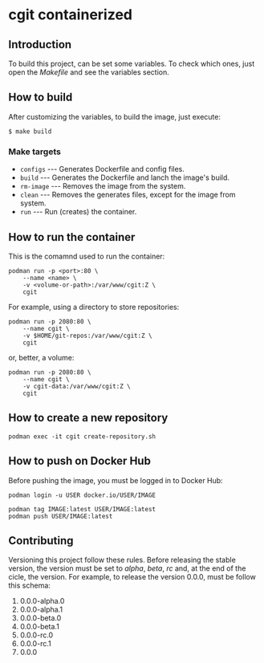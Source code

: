 cgit containerized
==================

Introduction
------------

To build this project, can be set some variables. To check which ones,
just open the *Makefile* and see the variables section.

How to build
------------

After customizing the variables, to build the image, just execute:

```
$ make build
```

### Make targets

- `configs` --- Generates Dockerfile and config files.
- `build` --- Generates the Dockerfile and lanch the image's build.
- `rm-image` --- Removes the image from the system.
- `clean` --- Removes the generates files, except for the image from system.
- `run` --- Run (creates) the container.

How to run the container
------------------------

This is the comamnd used to run the container:

```
podman run -p <port>:80 \
	--name <name> \
	-v <volume-or-path>:/var/www/cgit:Z \
	cgit
```

For example, using a directory to store repositories:

```
podman run -p 2080:80 \
	--name cgit \
	-v $HOME/git-repos:/var/www/cgit:Z \
	cgit
```

or, better, a volume:

```
podman run -p 2080:80 \
	--name cgit \
	-v cgit-data:/var/www/cgit:Z \
	cgit
```

How to create a new repository
------------------------------

```
podman exec -it cgit create-repository.sh
```

How to push on Docker Hub
-------------------------

Before pushing the image, you must be logged in to Docker Hub:
```
podman login -u USER docker.io/USER/IMAGE
```

```
podman tag IMAGE:latest USER/IMAGE:latest
podman push USER/IMAGE:latest
```

Contributing
------------

Versioning this project follow these rules. Before releasing the stable
version, the version must be set to *alpha*, *beta*, *rc* and, at the end of
the cicle, the version. For example, to release the version 0.0.0, must be
follow this schema:

1. 0.0.0-alpha.0
1. 0.0.0-alpha.1
1. 0.0.0-beta.0
1. 0.0.0-beta.1
1. 0.0.0-rc.0
1. 0.0.0-rc.1
1. 0.0.0
